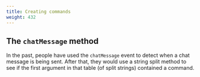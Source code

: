 ```yaml
---
title: Creating commands
weight: 432
---
```


## The `chatMessage` method
In the past, people have used the `chatMessage` event to detect when a chat message is being sent. After that, they would use a string split method to see if the first argument in that table (of split strings) contained a command.
